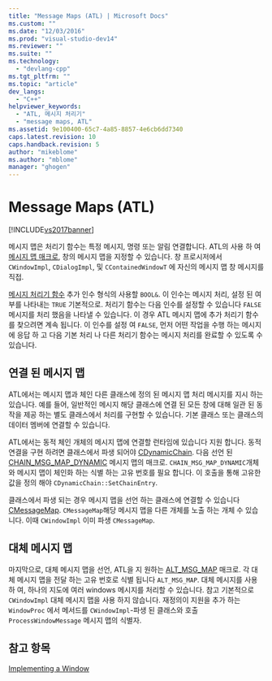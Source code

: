 ```yaml
---
title: "Message Maps (ATL) | Microsoft Docs"
ms.custom: ""
ms.date: "12/03/2016"
ms.prod: "visual-studio-dev14"
ms.reviewer: ""
ms.suite: ""
ms.technology: 
  - "devlang-cpp"
ms.tgt_pltfrm: ""
ms.topic: "article"
dev_langs: 
  - "C++"
helpviewer_keywords: 
  - "ATL, 메시지 처리기"
  - "message maps, ATL"
ms.assetid: 9e100400-65c7-4a85-8857-4e6cb6dd7340
caps.latest.revision: 10
caps.handback.revision: 5
author: "mikeblome"
ms.author: "mblome"
manager: "ghogen"
---
```

# Message Maps (ATL)
[!INCLUDE[vs2017banner](../assembler/inline/includes/vs2017banner.md)]

메시지 맵은 처리기 함수는 특정 메시지, 명령 또는 알림 연결합니다.  ATL의 사용 하 여  [메시지 맵 매크로](../atl/reference/message-map-macros-atl.md), 창의 메시지 맵을 지정할 수 있습니다.  창 프로시저에서 `CWindowImpl`, `CDialogImpl`, 및 `CContainedWindowT` 에 자신의 메시지 맵 창 메시지를 직접.  
  
 [메시지 처리기 함수](../atl/message-handler-functions.md) 추가 인수 형식의 사용할 `BOOL&`.  이 인수는 메시지 처리, 설정 된 여부를 나타내는 `TRUE` 기본적으로.  처리기 함수는 다음 인수를 설정할 수 있습니다 `FALSE` 메시지를 처리 했음을 나타낼 수 있습니다.  이 경우 ATL 메시지 맵에 추가 처리기 함수를 찾으려면 계속 됩니다.  이 인수를 설정 여 `FALSE`, 먼저 어떤 작업을 수행 하는 메시지에 응답 하 고 다음 기본 처리 나 다른 처리기 함수는 메시지 처리를 완료할 수 있도록 수 있습니다.  
  
## 연결 된 메시지 맵  
 ATL에서는 메시지 맵과 체인 다른 클래스에 정의 된 메시지 맵 처리 메시지를 지시 하는 있습니다.  예를 들어, 일반적인 메시지 해당 클래스에 연결 된 모든 창에 대해 일관 된 동작을 제공 하는 별도 클래스에서 처리를 구현할 수 있습니다.  기본 클래스 또는 클래스의 데이터 멤버에 연결할 수 있습니다.  
  
 ATL에서는 동적 체인 개체의 메시지 맵에 연결할 런타임에 있습니다 지원 합니다.  동적 연결을 구현 하려면 클래스에서 파생 되어야  [CDynamicChain](../atl/reference/cdynamicchain-class.md).  다음 선언 된  [CHAIN\_MSG\_MAP\_DYNAMIC](../Topic/CHAIN_MSG_MAP_DYNAMIC.md) 메시지 맵의 매크로.  `CHAIN_MSG_MAP_DYNAMIC`개체와 메시지 맵이 체인화 하는 식별 하는 고유 번호를 필요 합니다.  이 호출을 통해 고유한 값을 정의 해야 `CDynamicChain::SetChainEntry`.  
  
 클래스에서 파생 되는 경우 메시지 맵을 선언 하는 클래스에 연결할 수 있습니다  [CMessageMap](../atl/reference/cmessagemap-class.md).  `CMessageMap`해당 메시지 맵을 다른 개체를 노출 하는 개체 수 있습니다.  이때 `CWindowImpl` 이미 파생 `CMessageMap`.  
  
## 대체 메시지 맵  
 마지막으로, 대체 메시지 맵을 선언, ATL을 지 원하는  [ALT\_MSG\_MAP](../Topic/ALT_MSG_MAP.md) 매크로.  각 대체 메시지 맵을 전달 하는 고유 번호로 식별 됩니다 `ALT_MSG_MAP`.  대체 메시지를 사용 하 여, 하나의 지도에 여러 windows 메시지를 처리할 수 있습니다.  참고 기본적으로 `CWindowImpl` 대체 메시지 맵을 사용 하지 않습니다.  재정의이 지원을 추가 하는 `WindowProc` 에서 메서드를 `CWindowImpl`\-파생 된 클래스와 호출 `ProcessWindowMessage` 메시지 맵의 식별자.  
  
## 참고 항목  
 [Implementing a Window](../atl/implementing-a-window.md)